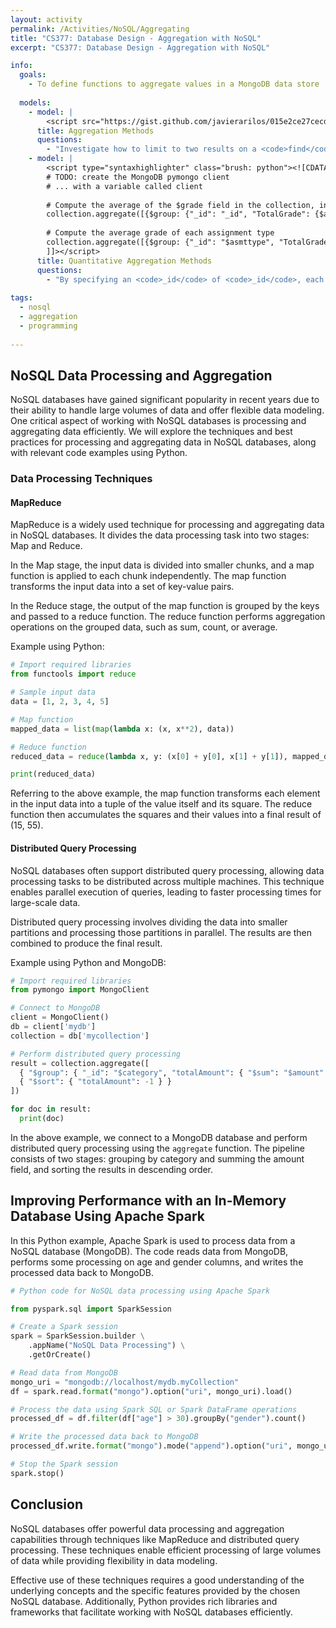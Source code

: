 ```yaml
---
layout: activity
permalink: /Activities/NoSQL/Aggregating
title: "CS377: Database Design - Aggregation with NoSQL"
excerpt: "CS377: Database Design - Aggregation with NoSQL"

info:
  goals: 
    - To define functions to aggregate values in a MongoDB data store
    
  models:
    - model: |
        <script src="https://gist.github.com/javierarilos/015e2ce27cecdea63564.js"></script>
      title: Aggregation Methods
      questions:
        - "Investigate how to limit to two results on a <code>find</code>, but to make those results the second and third documents from the sorted result set."
    - model: |
        <script type="syntaxhighlighter" class="brush: python"><![CDATA[    
        # TODO: create the MongoDB pymongo client 
        # ... with a variable called client
        
        # Compute the average of the $grade field in the collection, in a key called TotalGrade
        collection.aggregate([{$group: {"_id": "_id", "TotalGrade": {$avg: "$grade"}}}}])
        
        # Compute the average grade of each assignment type
        collection.aggregate([{$group: {"_id": "$asmttype", "TotalGrade": {$avg: "$grade"}}}}])
        ]]></script>
      title: Quantitative Aggregation Methods
      questions:
        - "By specifying an <code>_id</code> of <code>_id</code>, each item is individually counted in the average.  Suppose <code>asmttype</code> is a key in your document; what do you think using that key as the <code>_id</code> of the aggregation does to the group?  Try it to find out!"        
        
tags:
  - nosql
  - aggregation
  - programming
  
---
```


## NoSQL Data Processing and Aggregation

NoSQL databases have gained significant popularity in recent years due to their ability to handle large volumes of data and offer flexible data modeling. One critical aspect of working with NoSQL databases is processing and aggregating data efficiently. We will explore the techniques and best practices for processing and aggregating data in NoSQL databases, along with relevant code examples using Python.

### Data Processing Techniques

#### MapReduce

MapReduce is a widely used technique for processing and aggregating data in NoSQL databases. It divides the data processing task into two stages: Map and Reduce.

In the Map stage, the input data is divided into smaller chunks, and a map function is applied to each chunk independently. The map function transforms the input data into a set of key-value pairs.

In the Reduce stage, the output of the map function is grouped by the keys and passed to a reduce function. The reduce function performs aggregation operations on the grouped data, such as sum, count, or average.

Example using Python:

```python
# Import required libraries
from functools import reduce

# Sample input data
data = [1, 2, 3, 4, 5]

# Map function
mapped_data = list(map(lambda x: (x, x**2), data))

# Reduce function
reduced_data = reduce(lambda x, y: (x[0] + y[0], x[1] + y[1]), mapped_data)

print(reduced_data)
```

Referring to the above example, the map function transforms each element in the input data into a tuple of the value itself and its square. The reduce function then accumulates the squares and their values into a final result of (15, 55).

#### Distributed Query Processing

NoSQL databases often support distributed query processing, allowing data processing tasks to be distributed across multiple machines. This technique enables parallel execution of queries, leading to faster processing times for large-scale data.

Distributed query processing involves dividing the data into smaller partitions and processing those partitions in parallel. The results are then combined to produce the final result.

Example using Python and MongoDB:

```python
# Import required libraries
from pymongo import MongoClient

# Connect to MongoDB
client = MongoClient()
db = client['mydb']
collection = db['mycollection']

# Perform distributed query processing
result = collection.aggregate([
  { "$group": { "_id": "$category", "totalAmount": { "$sum": "$amount" } } },
  { "$sort": { "totalAmount": -1 } }
])

for doc in result:
  print(doc)
```

In the above example, we connect to a MongoDB database and perform distributed query processing using the `aggregate` function. The pipeline consists of two stages: grouping by category and summing the amount field, and sorting the results in descending order.

## Improving Performance with an In-Memory Database Using Apache Spark

In this Python example, Apache Spark is used to process data from a NoSQL database (MongoDB). The code reads data from MongoDB, performs some processing on age and gender columns, and writes the processed data back to MongoDB.

```python
# Python code for NoSQL data processing using Apache Spark

from pyspark.sql import SparkSession

# Create a Spark session
spark = SparkSession.builder \
    .appName("NoSQL Data Processing") \
    .getOrCreate()

# Read data from MongoDB
mongo_uri = "mongodb://localhost/mydb.myCollection"
df = spark.read.format("mongo").option("uri", mongo_uri).load()

# Process the data using Spark SQL or Spark DataFrame operations
processed_df = df.filter(df["age"] > 30).groupBy("gender").count()

# Write the processed data back to MongoDB
processed_df.write.format("mongo").mode("append").option("uri", mongo_uri).save()

# Stop the Spark session
spark.stop()
```

## Conclusion

NoSQL databases offer powerful data processing and aggregation capabilities through techniques like MapReduce and distributed query processing. These techniques enable efficient processing of large volumes of data while providing flexibility in data modeling.

Effective use of these techniques requires a good understanding of the underlying concepts and the specific features provided by the chosen NoSQL database. Additionally, Python provides rich libraries and frameworks that facilitate working with NoSQL databases efficiently.
